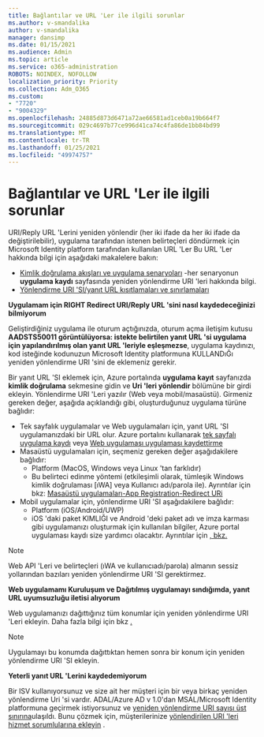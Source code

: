 ```yaml
---
title: Bağlantılar ve URL 'Ler ile ilgili sorunlar
ms.author: v-smandalika
author: v-smandalika
manager: dansimp
ms.date: 01/15/2021
ms.audience: Admin
ms.topic: article
ms.service: o365-administration
ROBOTS: NOINDEX, NOFOLLOW
localization_priority: Priority
ms.collection: Adm_O365
ms.custom:
- "7720"
- "9004329"
ms.openlocfilehash: 24885d873d6471a72ae66581ad1ceb0a19b664f7
ms.sourcegitcommit: 029c4697b77ce996d41ca74c4fa86de1bb84bd99
ms.translationtype: MT
ms.contentlocale: tr-TR
ms.lasthandoff: 01/25/2021
ms.locfileid: "49974757"
---
```

# <a name="issues-with-links-and-urls"></a>Bağlantılar ve URL 'Ler ile ilgili sorunlar

URI/Reply URL 'Lerini yeniden yönlendir (her iki ifade da her iki ifade da değiştirilebilir), uygulama tarafından istenen belirteçleri döndürmek için Microsoft Identity platform tarafından kullanılan URL 'Ler Bu URL 'Ler hakkında bilgi için aşağıdaki makalelere bakın:

- [Kimlik doğrulama akışları ve uygulama senaryoları](https://docs.microsoft.com/azure/active-directory/develop/authentication-flows-app-scenarios) -her senaryonun **uygulama kaydı** sayfasında yeniden yönlendirme URI 'leri hakkında bilgi.
- [Yönlendirme URI 'SI/yanıt URL kısıtlamaları ve sınırlamaları](https://docs.microsoft.com/azure/active-directory/develop/reply-url)

**Uygulamam için RIGHT Redirect URI/Reply URL 'sini nasıl kaydedeceğinizi bilmiyorum**

Geliştirdiğiniz uygulama ile oturum açtığınızda, oturum açma iletişim kutusu **AADSTS50011 görüntülüyorsa: istekte belirtilen yanıt URL 'si uygulama <your app ID> için yapılandırılmış olan yanıt URL 'leriyle eşleşmezse**, uygulama kaydınızı, kod isteğinde kodunuzun Microsoft Identity platformuna KULLANDıĞı yeniden yönlendirme URI 'sini de eklemeniz gerekir.

Bir yanıt URL 'SI eklemek için, Azure portalında **uygulama kayıt** sayfanızda **kimlik doğrulama** sekmesine gidin ve **Uri 'leri yönlendir** bölümüne bir girdi ekleyin. Yönlendirme URI 'Leri yazılır (Web veya mobil/masaüstü). Girmeniz gereken değer, aşağıda açıklandığı gibi, oluşturduğunuz uygulama türüne bağlıdır:

- Tek sayfalık uygulamalar ve Web uygulamaları için, yanıt URL 'SI uygulamanızdaki bir URL olur. Azure portalını kullanarak [tek sayfalı uygulama kaydı](https://docs.microsoft.com/azure/active-directory/develop/scenario-spa-app-registration#register-a-redirect-uri) veya [Web uygulaması uygulaması kaydettirme](https://docs.microsoft.com/azure/active-directory/develop/scenario-web-app-sign-user-app-registration?tabs=aspnetcore#register-an-app-using-azure-portal)
- Masaüstü uygulamaları için, seçmeniz gereken değer aşağıdakilere bağlıdır:
    - Platform (MacOS, Windows veya Linux 'tan farklıdır)
    - Bu belirteci edinme yöntemi (etkileşimli olarak, tümleşik Windows kimlik doğrulaması [ıWA] veya Kullanıcı adı/parola ile).
    Ayrıntılar için bkz: [Masaüstü uygulamaları-App Registration-Redirect URi](https://docs.microsoft.com/azure/active-directory/develop/scenario-desktop-app-registration#redirect-uris)
- Mobil uygulamalar için, yönlendirme URI 'SI aşağıdakilere bağlıdır:
    - Platform (iOS/Android/UWP)
    - iOS 'daki paket KIMLIĞI ve Android 'deki paket adı ve imza karması gibi uygulamanızı oluşturmak için kullanılan bilgiler, Azure portal uygulaması kaydı size yardımcı olacaktır. Ayrıntılar için [, bkz.](https://docs.microsoft.com/azure/active-directory/develop/scenario-mobile-app-registration#platform-configuration-and-redirect-uris)

> [!NOTE]
> Web API 'Leri ve belirteçleri (ıWA ve kullanıcıadı/parola) almanın sessiz yollarından bazıları yeniden yönlendirme URI 'SI gerektirmez.

**Web uygulamamı Kuruluşum ve Dağıtılmış uygulamayı sındığımda, yanıt URL uyumsuzluğu iletisi alıyorum**

Web uygulamanızı dağıttığınız tüm konumlar için yeniden yönlendirme URI 'Leri ekleyin. Daha fazla bilgi için bkz [.](https://docs.microsoft.com/azure/active-directory/develop/scenario-web-app-sign-user-app-registration)

> [!NOTE]
> Uygulamayı bu konumda dağıttıktan hemen sonra bir konum için yeniden yönlendirme URI 'SI ekleyin.

**Yeterli yanıt URL 'Lerini kaydedemiyorum**

Bir ISV kullanıyorsunuz ve size ait her müşteri için bir veya birkaç yeniden yönlendirme Uri 'si vardır. ADAL/Azure AD v 1.0'dan MSAL/Microsoft Identity platformuna geçirmek istiyorsunuz ve [yeniden yönlendirme URI sayısı üst sınırına](https://docs.microsoft.com/azure/active-directory/develop/reply-url#maximum-number-of-redirect-uris)ulaşıldı. Bunu çözmek için, müşterilerinize [yönlendirilen URI 'leri hizmet sorumlularına ekleyin](https://docs.microsoft.com/azure/active-directory/develop/reply-url#add-redirect-uris-to-service-principals) .
